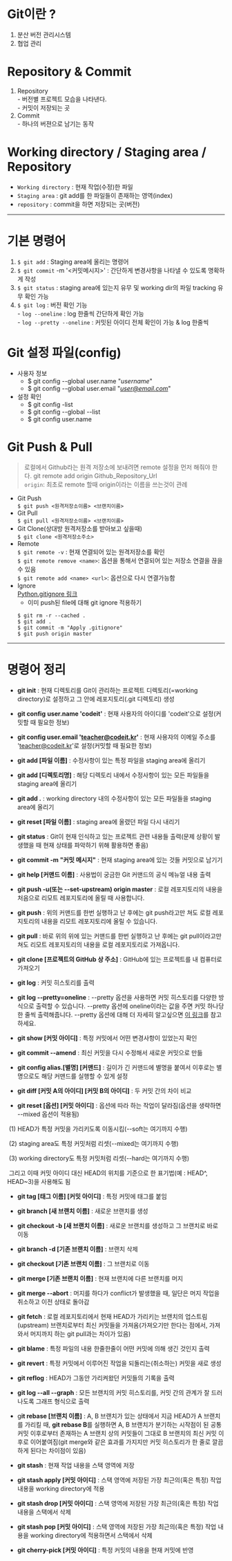 # Git이란 ?
  1. 분산 버전 관리시스템
  2. 협업 관리 

# Repository & Commit 
  1. Repository</br>
    - 버전별 프로젝트 모습을 나타낸다.</br>
    - 커밋이 저장되는 곳
  2. Commit</br>
    - 하나의 버젼으로 남기는 동작

# Working directory / Staging area / Repository
  - `Working directory` : 현재 작업(수정)한 파일
  - `Staging area` : git add를 한 파일들이 존재하는 영역(index)
  - `repository` : commit을 하면 저장되는 곳(버전)

---

# 기본 명령어
  1. `$ git add` <file> : Staging area에 올리는 명령어
  2. `$ git commit` -m '<커밋메시지>' : 간단하게 변경사항을 나타낼 수 있도록 명확하게 작성
  3. `$ git status` : staging area에 있는지 유무 및 working dir의 파일 tracking 유무 확인 가능
  4. `$ git log` : 버전 확인 기능 </br>
    - `log --oneline` : log 한줄씩 간단하게 확인 가능 </br>
    - `log --pretty --oneline` : 커밋된 아이디 전체 확인이 가능 & log 한줄씩

# Git 설정 파일(config)
  - 사용자 정보 
    * $ git config --global user.name "*username*"
    * $ git config --global user.email "*user@email.com*"
  - 설정 확인
    * $ git config -list
    * $ git config --global --list
    * $ git config user.name

# Git Push & Pull 
  > 로컬에서 Github라는 원격 저장소에 보내려면 remote 설정을 먼저 해줘야 한다.
  > git remote add origin Github_Repository_Url </br>
    `origin`: 최초로 remote 할때 origin이라는 이름을 쓰는것이 관례
  
  * Git Push </br>
  ```$ git push <원격저장소이름> <브랜치이름>```
  * Git Pull </br>
  ```$ git pull <원격저장소이름> <브랜치이름>```
  * Git Clone(상대방 원격저장소를 받아보고 싶을때) </br>
  ```$ git clone <원격저장소주소>```
  * Remote </br>
  ```$ git remote -v``` : 현재 연결되어 있는 원격저장소를 확인 </br>
  ```$ git remote remove <name>```: 옵션을 통해서 연결되어 있는 저장소 연결을 끊을 수 있음 </br>
  ```$ git remote add <name> <url>```: 옵션으로 다시 연결가능함 </br>
  * Ignore </br>
    [Python.gitignore 링크](https://github.com/github/gitignore/blob/main/Python.gitignore)
    * 이미 push된 file에 대해 git ignore 적용하기 
    ```
    $ git rm -r --cached .
    $ git add .
    $ git commit -m "Apply .gitignore"
    $ git push origin master
    ```
---

# 명령어 정리

- **git init** : 현재 디렉토리를 Git이 관리하는 프로젝트 디렉토리(=working directory)로 설정하고 그 안에 레포지토리(.git 디렉토리) 생성

- **git config** **user.name 'codeit'** : 현재 사용자의 아이디를 'codeit'으로 설정(커밋할 때 필요한 정보)

- **git config user.email 'teacher@codeit.kr'** : 현재 사용자의 이메일 주소를 'teacher@codeit.kr'로 설정(커밋할 때 필요한 정보)

- **git add [파일 이름]** : 수정사항이 있는 특정 파일을 staging area에 올리기

- **git add [디렉토리명]** : 해당 디렉토리 내에서 수정사항이 있는 모든 파일들을 staging area에 올리기 

- **git add .** : working directory 내의 수정사항이 있는 모든 파일들을 staging area에 올리기

- **git reset [파일 이름]** : staging area에 올렸던 파일 다시 내리기

- **git status** : Git이 현재 인식하고 있는 프로젝트 관련 내용들 출력(문제 상황이 발생했을 때 현재 상태를 파악하기 위해 활용하면 좋음) 

- **git commit -m "커밋 메시지"** : 현재 staging area에 있는 것들 커밋으로 남기기

- **git help [커맨드 이름]** : 사용법이 궁금한 Git 커맨드의 공식 메뉴얼 내용 출력



- **git push -u(또는 --set-upstream) origin master** : 로컬 레포지토리의 내용을 처음으로 리모트 레포지토리에 올릴 때 사용합니다.

- **git push** : 위의 커맨드를 한번 실행하고 난 후에는 git push라고만 쳐도 로컬 레포지토리의 내용을 리모트 레포지토리에 올릴 수 있습니다.

- **git pull** : 바로 위의 위에 있는 커맨드를 한번 실행하고 난 후에는 git pull이라고만 쳐도 리모트 레포지토리의 내용을 로컬 레포지토리로 가져옵니다.

- **git clone [프로젝트의 GitHub 상 주소]** : GitHub에 있는 프로젝트를 내 컴퓨터로 가져오기

 

- **git log** : 커밋 히스토리를 출력

- **git log --pretty=oneline** : --pretty 옵션을 사용하면 커밋 히스토리를 다양한 방식으로 출력할 수 있습니다. --pretty 옵션에 oneline이라는 값을 주면 커밋 하나당 한 줄씩 출력해줍니다. --pretty 옵션에 대해 더 자세히 알고싶으면 [이 링크](https://git-scm.com/docs/pretty-formats)를 참고하세요. 

- **git show [커밋 아이디]** : 특정 커밋에서 어떤 변경사항이 있었는지 확인

- **git commit --amend** : 최신 커밋을 다시 수정해서 새로운 커밋으로 만듦

- **git config alias.[별명] [커맨드]** : 길이가 긴 커맨드에 별명을 붙여서 이후로는 별명으로도 해당 커맨드를 실행할 수 있게 설정

- **git diff [커밋 A의 아이디] [커밋 B의 아이디]** : 두 커밋 간의 차이 비교

- **git reset [옵션] [커밋 아이디]** : 옵션에 따라 하는 작업이 달라짐(옵션을 생략하면 --mixed 옵션이 적용됨) 

​		(1) HEAD가 특정 커밋을 가리키도록 이동시킴(--soft는 여기까지 수행)

​		(2) staging area도 특정 커밋처럼 리셋(--mixed는 여기까지 수행)

​		(3) working directory도 특정 커밋처럼 리셋(--hard는 여기까지 수행)

​		그리고 이때 커밋 아이디 대신 HEAD의 위치를 기준으로 한 표기법(예 : HEAD^, HEAD~3)을 사용해도 됨

- **git tag [태그 이름] [커밋 아이디]** : 특정 커밋에 태그를 붙임

 

- **git branch [새 브랜치 이름]** : 새로운 브랜치를 생성

- **git checkout -b [새 브랜치 이름]** : 새로운 브랜치를 생성하고 그 브랜치로 바로 이동

- **git branch -d [기존 브랜치 이름]** : 브랜치 삭제

- **git checkout [기존 브랜치 이름]** : 그 브랜치로 이동

- **git merge [기존 브랜치 이름]** : 현재 브랜치에 다른 브랜치를 머지

- **git merge --abort** : 머지를 하다가 conflict가 발생했을 때, 일단은 머지 작업을 취소하고 이전 상태로 돌아감



- **git fetch** : 로컬 레포지토리에서 현재 HEAD가 가리키는 브랜치의 업스트림(upstream) 브랜치로부터 최신 커밋들을 가져옴(가져오기만 한다는 점에서, 가져와서 머지까지 하는 git pull과는 차이가 있음)

- **git blame** : 특정 파일의 내용 한줄한줄이 어떤 커밋에 의해 생긴 것인지 출력 

- **git revert** : 특정 커밋에서 이루어진 작업을 되돌리는(취소하는) 커밋을 새로 생성



- **git reflog** : HEAD가 그동안 가리켜왔던 커밋들의 기록을 출력

- **git log --all --graph** : 모든 브랜치의 커밋 히스토리를, 커밋 간의 관계가 잘 드러나도록 그래프 형식으로 출력

- g**it rebase [브랜치 이름]** : A, B 브랜치가 있는 상태에서 지금 HEAD가 A 브랜치를 가리킬 때, **git rebase B**를 실행하면 A, B 브랜치가 분기하는 시작점이 된 공통 커밋 이후로부터 존재하는 A 브랜치 상의 커밋들이 그대로 B 브랜치의 최신 커밋 이후로 이어붙여짐(git merge와 같은 효과를 가지지만 커밋 히스토리가 한 줄로 깔끔하게 된다는 차이점이 있음)

- **git stash** : 현재 작업 내용을 스택 영역에 저장

- **git stash apply [커밋 아이디]** : 스택 영역에 저장된 가장 최근의(혹은 특정) 작업 내용을 working directory에 적용

- **git stash drop [커밋 아이디]** : 스택 영역에 저장된 가장 최근의(혹은 특정) 작업 내용을 스택에서 삭제

- **git stash pop [커밋 아이디]** : 스택 영역에 저장된 가장 최근의(혹은 특정) 작업 내용을 working directory에 적용하면서 스택에서 삭제

- **git cherry-pick [커밋 아이디]** : 특정 커밋의 내용을 현재 커밋에 반영
